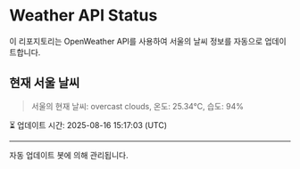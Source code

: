 
# Weather API Status

이 리포지토리는 OpenWeather API를 사용하여 서울의 날씨 정보를 자동으로 업데이트합니다.

## 현재 서울 날씨
> 서울의 현재 날씨: overcast clouds, 온도: 25.34°C, 습도: 94%

⏳ 업데이트 시간: 2025-08-16 15:17:03 (UTC)

---
자동 업데이트 봇에 의해 관리됩니다.
